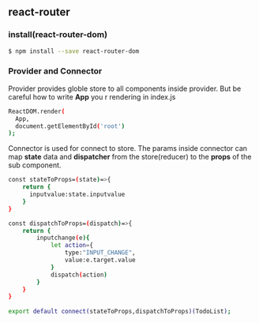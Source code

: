 
##  react-router

### install(react-router-dom)

```bash
$ npm install --save react-router-dom

```

### Provider and Connector

Provider provides globle store to all components inside provider.
But be careful how to write **App** you r rendering in index.js

```bash
ReactDOM.render(
  App,
  document.getElementById('root')
);
```

Connector is used for connect to store. The params inside connector can map **state** data and **dispatcher** from the store(reducer) to the **props** of the sub component.

```bash
const stateToProps=(state)=>{
    return {
      inputvalue:state.inputvalue
    }
}

const dispatchToProps=(dispatch)=>{
    return {
        inputchange(e){
            let action={
                type:"INPUT_CHANGE",
                value:e.target.value
            }
            dispatch(action)
        }
    }
}
 
export default connect(stateToProps,dispatchToProps)(TodoList);
```
